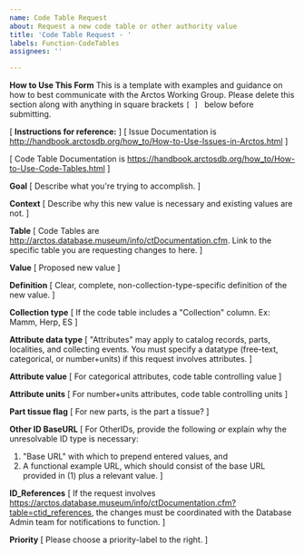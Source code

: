 ```yaml
---
name: Code Table Request
about: Request a new code table or other authority value
title: 'Code Table Request - '
labels: Function-CodeTables
assignees: ''

---
```


**How to Use This Form**
This is a template with examples and guidance on how to best communicate with the Arctos Working Group. Please delete this section along with anything in square brackets ```[ ] ``` below before submitting. 

[ **Instructions for reference:** ]
[ Issue Documentation is http://handbook.arctosdb.org/how_to/How-to-Use-Issues-in-Arctos.html ]

[ Code Table Documentation is https://handbook.arctosdb.org/how_to/How-to-Use-Code-Tables.html ]

**Goal**
[ Describe what you're trying to accomplish. ]

**Context**
[ Describe why this new value is necessary and existing values are not. ]

**Table**
[ Code Tables are http://arctos.database.museum/info/ctDocumentation.cfm. Link to the specific table you are requesting changes to here. ]

**Value**
[ Proposed new value ]

**Definition**
[ Clear, complete, non-collection-type-specific definition of the new value. ]

**Collection type**
[ If the code table includes a "Collection" column. Ex: Mamm, Herp, ES ]

**Attribute data type**
[ "Attributes" may apply to catalog records, parts, localities, and collecting events. You must specify a datatype (free-text, categorical, or number+units) if this request involves attributes. ]

**Attribute value**
[ For categorical attributes, code table controlling value  ]

**Attribute units**
[  For number+units attributes, code table controlling units  ]

**Part tissue flag**
[  For new parts, is the part a tissue?  ]

**Other ID BaseURL**
[  For OtherIDs, provide the following *or* explain why the unresolvable ID type is necessary:
1. "Base URL" with which to prepend entered values, and
2. A functional example URL, which should consist of the base URL provided in (1) plus a relevant value.  ]

**ID_References**
[  If the request involves https://arctos.database.museum/info/ctDocumentation.cfm?table=ctid_references, the changes must be coordinated with the Database Admin team for notifications to function.  ]

**Priority**
[  Please choose a priority-label to the right.  ]

